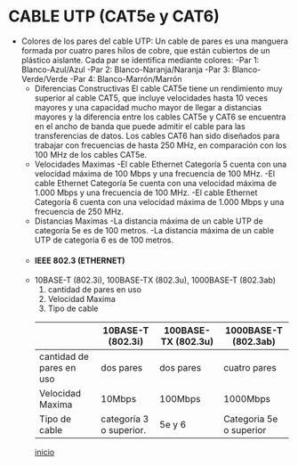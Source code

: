 # CABLE UTP (CAT5e y CAT6)

 * Colores de los pares del cable UTP:
    Un cable de pares es una manguera formada por cuatro pares hilos de cobre, que están cubiertos de un plástico aislante. Cada par se identifica mediante colores: 
      -Par 1: Blanco-Azul/Azul
      -Par 2: Blanco-Naranja/Naranja 
      -Par 3: Blanco-Verde/Verde
      -Par 4: Blanco-Marrón/Marrón
    * Diferencias Constructivas
    El cable CAT5e tiene un rendimiento muy superior al cable CAT5, que incluye velocidades hasta 10 veces mayores y una capacidad mucho mayor de llegar a distancias mayores y la diferencia entre los cables CAT5e y CAT6 se encuentra en el ancho de banda que puede admitir el cable para las transferencias de datos. Los cables CAT6 han sido diseñados para trabajar con frecuencias de hasta 250 MHz, en comparación con los 100 MHz de los cables CAT5e.
    * Velocidades Maximas
   -El cable Ethernet Categoría 5 cuenta con una velocidad máxima de 100 Mbps y una frecuencia de 100 MHz.
   -El cable Ethernet Categoría 5e cuenta con una velocidad máxima de 1.000 Mbps y una frecuencia de 100 MHz.
   -El cable Ethernet Categoría 6 cuenta con una velocidad máxima de 1.000 Mbps y una frecuencia de 250 MHz.
    * Distancias Maximas
   -La distancia máxima de un cable UTP de categoría 5e es de 100 metros. 
   -La distancia máxima de un cable UTP de categoría 6 es de 100 metros. 
   * #### IEEE 802.3 (ETHERNET)
    * 10BASE-T (802.3i), 100BASE-TX (802.3u), 1000BASE-T (802.3ab)
        1. cantidad de pares en uso
        2. Velocidad Maxima
        3. Tipo de cable
      <table class="tg">
<thead>
  <tr>
    <th class="tg-0pky"></th>
    <th class="tg-0pky">10BASE-T (802.3i)</th>
    <th class="tg-0pky">100BASE-TX (802.3u)</th>
    <th class="tg-0pky">1000BASE-T (802.3ab)</th>
  </tr>
</thead>
<tbody>
  <tr>
    <td class="tg-0pky">cantidad de pares en uso</td>
    <td class="tg-0pky">dos pares</td>
    <td class="tg-0pky">dos pares</td>
    <td class="tg-0pky">cuatro pares</td>
  </tr>
  <tr>
    <td class="tg-0pky">Velocidad Maxima</td>
    <td class="tg-0pky">10Mbps</td>
    <td class="tg-0pky">100Mbps</td>
    <td class="tg-0pky">1000Mbps</td>
  </tr>
  <tr>
    <td class="tg-0pky">Tipo de cable</td>
    <td class="tg-0pky">categoría 3 o superior.</td>
    <td class="tg-0pky">5e y 6</td>
    <td class="tg-0pky">Categoria 5e o superior</td>
  </tr>
</tbody>
</table>

[inicio](README.md)
